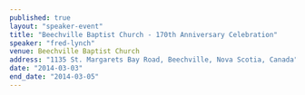 ```yaml
---
published: true
layout: "speaker-event"
title: "Beechville Baptist Church - 170th Anniversary Celebration"
speaker: "fred-lynch"
venue: Beechville Baptist Church
address: "1135 St. Margarets Bay Road, Beechville, Nova Scotia, Canada"
date: "2014-03-03"
end_date: "2014-03-05"
---
```


